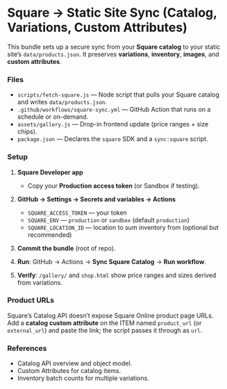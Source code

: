 
# Square → Static Site Sync (Catalog, Variations, Custom Attributes)

This bundle sets up a secure sync from your **Square catalog** to your static site’s `data/products.json`. It preserves **variations**, **inventory**, **images**, and **custom attributes**.

### Files
- `scripts/fetch-square.js` — Node script that pulls your Square catalog and writes `data/products.json`.
- `.github/workflows/square-sync.yml` — GitHub Action that runs on a schedule or on-demand.
- `assets/gallery.js` — Drop-in frontend update (price ranges + size chips).
- `package.json` — Declares the `square` SDK and a `sync:square` script.

### Setup
1. **Square Developer app**
   - Copy your **Production access token** (or Sandbox if testing).

2. **GitHub → Settings → Secrets and variables → Actions**
   - `SQUARE_ACCESS_TOKEN` — your token
   - `SQUARE_ENV` — `production` or `sandbox` (default `production`)
   - `SQUARE_LOCATION_ID` — location to sum inventory from (optional but recommended)

3. **Commit the bundle** (root of repo).

4. **Run**: GitHub → Actions → **Sync Square Catalog** → **Run workflow**.

5. **Verify**: `/gallery/` and `shop.html` show price ranges and sizes derived from variations.

### Product URLs
Square’s Catalog API doesn’t expose Square Online product page URLs. Add a **catalog custom attribute** on the ITEM named `product_url` (or `external_url`) and paste the link; the script passes it through as `url`.

### References
- Catalog API overview and object model.  
- Custom Attributes for catalog items.  
- Inventory batch counts for multiple variations.
